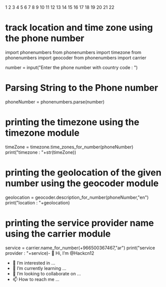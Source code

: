 1
2
3
4
5
6
7
8
9
10
11
12
13
14
15
16
17
18
19
20
21
22
# track location and time zone using the phone number
import phonenumbers
from phonenumbers import timezone
from phonenumbers import geocoder
from phonenumbers import carrier
 
number = input("Enter the phone number with country code : ")
 
# Parsing String to the Phone number
phoneNumber = phonenumbers.parse(number)
 
# printing the timezone using the timezone module
timeZone = timezone.time_zones_for_number(phoneNumber)
print("timezone : "+str(timeZone))
 
# printing the geolocation of the given number using the geocoder module
geolocation = geocoder.description_for_number(phoneNumber,"en")
print("location : "+geolocation)
 
# printing the service provider name using the carrier module
service = carrier.name_for_number(+966500367467,"ar")
print("service provider : "+service)- 👋 Hi, I’m @Hackcn12
- 👀 I’m interested in ...
- 🌱 I’m currently learning ...
- 💞️ I’m looking to collaborate on ...
- 📫 How to reach me ...

<!---
Hackcn12/Hackcn12 is a ✨ special ✨ repository because its `README.md` (this file) appears on your GitHub profile.
You can click the Preview link to take a look at your changes.
--->
